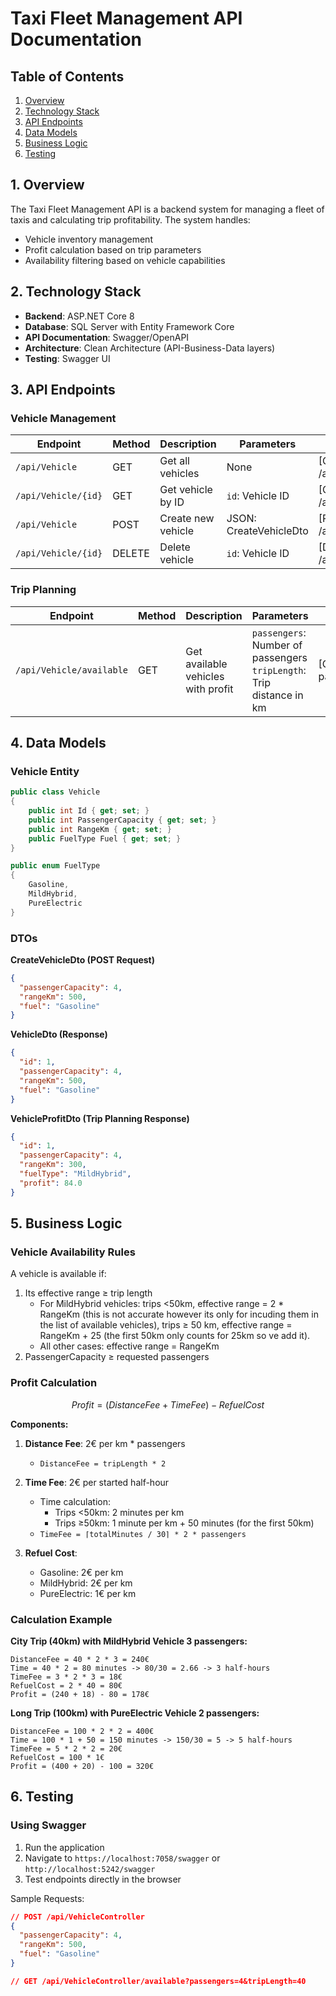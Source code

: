 # Taxi Fleet Management API Documentation

## Table of Contents
1. [Overview](#overview)
2. [Technology Stack](#technology-stack)
3. [API Endpoints](#api-endpoints)
4. [Data Models](#data-models)
5. [Business Logic](#business-logic)
6. [Testing](#testing)

## 1. Overview <a name="overview"></a>
The Taxi Fleet Management API is a backend system for managing a fleet of taxis and calculating trip profitability. The system handles:
- Vehicle inventory management
- Profit calculation based on trip parameters
- Availability filtering based on vehicle capabilities

## 2. Technology Stack <a name="technology-stack"></a>
- **Backend**: ASP.NET Core 8
- **Database**: SQL Server with Entity Framework Core
- **API Documentation**: Swagger/OpenAPI
- **Architecture**: Clean Architecture (API-Business-Data layers)
- **Testing**: Swagger UI

## 3. API Endpoints <a name="api-endpoints"></a>

### Vehicle Management
| Endpoint | Method | Description | Parameters | Example |
|----------|--------|-------------|------------|---------|
| `/api/Vehicle` | GET | Get all vehicles | None | [GET] /api/Vehicle |
| `/api/Vehicle/{id}` | GET | Get vehicle by ID | `id`: Vehicle ID | [GET] /api/Vehicle/5 |
| `/api/Vehicle` | POST | Create new vehicle | JSON: CreateVehicleDto | [POST] /api/Vehicle |
| `/api/Vehicle/{id}` | DELETE | Delete vehicle | `id`: Vehicle ID | [DELETE] /api/Vehicle/5 |

### Trip Planning
| Endpoint | Method | Description | Parameters | Example |
|----------|--------|-------------|------------|---------|
| `/api/Vehicle/available` | GET | Get available vehicles with profit | `passengers`: Number of passengers<br>`tripLength`: Trip distance in km | [GET] /api/Vehicle/available?passengers=4&tripLength=40 |

## 4. Data Models <a name="data-models"></a>

### Vehicle Entity
```csharp
public class Vehicle
{
    public int Id { get; set; }
    public int PassengerCapacity { get; set; }
    public int RangeKm { get; set; }
    public FuelType Fuel { get; set; }
}

public enum FuelType
{
    Gasoline,
    MildHybrid,
    PureElectric
}
```

### DTOs
**CreateVehicleDto (POST Request)**
```json
{
  "passengerCapacity": 4,
  "rangeKm": 500,
  "fuel": "Gasoline"
}
```

**VehicleDto (Response)**
```json
{
  "id": 1,
  "passengerCapacity": 4,
  "rangeKm": 500,
  "fuel": "Gasoline"
}
```

**VehicleProfitDto (Trip Planning Response)**
```json
{
  "id": 1,
  "passengerCapacity": 4,
  "rangeKm": 300,
  "fuelType": "MildHybrid",
  "profit": 84.0
}
```

## 5. Business Logic <a name="business-logic"></a>

### Vehicle Availability Rules
A vehicle is available if:
1. Its effective range ≥ trip length
   - For MildHybrid vehicles: trips <50km, effective range = 2 * RangeKm (this is not accurate however its only for incuding them in the list of available vehicles), trips ≥ 50 km, effective range = RangeKm + 25 (the first  50km only counts for 25km so ve add it).
   - All other cases: effective range = RangeKm
2. PassengerCapacity ≥ requested passengers

### Profit Calculation
```math
Profit = (DistanceFee + TimeFee) - RefuelCost
```

**Components:**
1. **Distance Fee**: 2€ per km * passengers
   - `DistanceFee = tripLength * 2`
   
2. **Time Fee**: 2€ per started half-hour
   - Time calculation:
     - Trips <50km: 2 minutes per km
     - Trips ≥50km: 1 minute per km + 50 minutes (for the first 50km)
   - `TimeFee = ⌈totalMinutes / 30⌉ * 2 * passengers`

3. **Refuel Cost**:
   - Gasoline: 2€ per km
   - MildHybrid: 2€ per km
   - PureElectric: 1€ per km

### Calculation Example
**City Trip (40km) with MildHybrid Vehicle 3 passengers:**
```
DistanceFee = 40 * 2 * 3 = 240€
Time = 40 * 2 = 80 minutes -> 80/30 = 2.66 -> 3 half-hours
TimeFee = 3 * 2 * 3 = 18€
RefuelCost = 2 * 40 = 80€
Profit = (240 + 18) - 80 = 178€
```

**Long Trip (100km) with PureElectric Vehicle 2 passengers:**
```
DistanceFee = 100 * 2 * 2 = 400€
Time = 100 * 1 + 50 = 150 minutes -> 150/30 = 5 -> 5 half-hours
TimeFee = 5 * 2 * 2 = 20€
RefuelCost = 100 * 1€
Profit = (400 + 20) - 100 = 320€
```

## 6. Testing <a name="testing"></a>

### Using Swagger
1. Run the application
2. Navigate to `https://localhost:7058/swagger` or `http://localhost:5242/swagger`
3. Test endpoints directly in the browser


Sample Requests:
```json
// POST /api/VehicleController
{
  "passengerCapacity": 4,
  "rangeKm": 500,
  "fuel": "Gasoline"
}

// GET /api/VehicleController/available?passengers=4&tripLength=40
```
